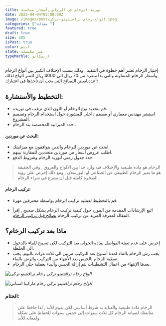 ```yaml
---
title: توريد الرخام في الرياض ,أسعار مناسبة
date: 2023-04-04T02:00:00Z
image: /images/post/الواح-رخام-ترافنتينو-تركي.jpeg
categories: ["مقالة "]
featured: true
draft: true
size: 105
isPost: true
color: ابيض
state: غير مكتملة
typeMarble: اربسكاتو
---
```


إختيار الرخام تعتبر أهم خطوة في التنفيذ , وذلك بسبب الإختلاف الكبير بين أنواع الرخام وأسعار الرخام المتفاوتة والتي بدأ سعره من 70 ريال الى 4000 ريال للمتر الواح لذلك أعددنابعض النصائح التي يجب أن تأخذها في اعتبارك:

## التخطيط والأستشارة:

- قم بتحديد نوع الرخام أو اللون الذي ترغب في توريده.
- استشر مهندس معماري أو مصمم داخلي للمشورة حول استخدام الرخام وتصميم المشروع.
- حدد الميزانية المخصصة بند الرخام .

#### البحث عن موردين:

- ابحث عن موردين للرخام والذين يتوافقون مع ميزانيتك.
- اطلب عروض أسعار من موردين متعددين للمقارنة بينهم.
- حدد جدول زمني لتوريد الرخام وشروط الدفع.

> الرخام هو مادة طبيعية والإختلاف فيه وارد جدا بين الالواح والعروق , وفي الحقيقة هو ما يميز الرخام الطبيعي عن الصناعي او البورسلان , ومع ذلك إحرص على رؤية الصخرة كاملة قبل أن تشرع في شراء الرخام.

#### تركيب الرخام:

- قم بالتخطيط لعملية تركيب الرخام بواسطة محترفين مهرة.
- اتبع الإرشادات المقدمة من المورد حول كيفية تركيب الرخام بشكل صحيح , إقرأ المقالة لمعرفة المزيد عن تركيب الرخام [نصائح قبل تركيب الرخام].

  [نصائح قبل تركيب الرخام]: https://bajco-sa.com/posts/%D8%AA%D8%B1%D9%83%D9%8A%D8%A8-%D8%B1%D8%AE%D8%A7%D9%85

## ماذا بعد تركيب الرخام؟

- إحرص على عدم تعبئة الفواصل بمادة الجولي بعد التركيب لكي تسمح للماء بالدخول الى الخلطة.
- يجب رش الرخام بالماء لمدة أسبوع بعد التركيب مرتين الى ثلاث مرات باليوم.
  يجب تغطية الرخام بالجبس بعد الأنتهاء من التركيب والرش بالماء.
- بعدها الإنتهاء من اعمال التشطيبات يتم إزالة الجبس والبدء بعملية جلي الرخام.

![ رخام ترافنتينو تركي](/images/post/الواح-رخام-ترافنتينو-تركي.jpeg)
_الواح رخام ترافنتينو تركي_

![ رخام ماركينا اسباني](/images/post/15صور-رخام.jpeg)
_الواح رخام ترافنتينو تركي_

### الختام:

> الرخام مادة طبيعية والعناية به شرط أساسي لكي يدوم للأبد , لذا حافظ على متابعتك لصيانة الرخام كل ثلاث سنوات إلى خمس سنوات للحفاظ على شكله ولمعانه للأبد.
